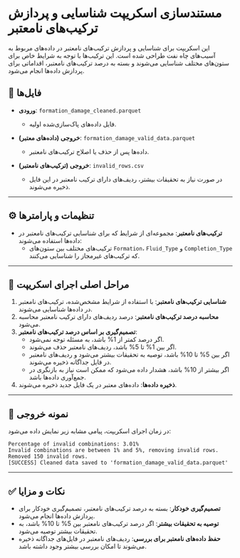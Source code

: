 
# مستندسازی اسکریپت شناسایی و پردازش ترکیب‌های نامعتبر

این اسکریپت برای شناسایی و پردازش ترکیب‌های نامعتبر در داده‌های مربوط به آسیب‌های چاه نفت طراحی شده است. این ترکیب‌ها با توجه به شرایط خاص برای ستون‌های مختلف شناسایی می‌شوند و بسته به درصد ترکیب‌های نامعتبر، اقداماتی برای پردازش داده‌ها انجام می‌شود.

## 📁 فایل‌ها

- **ورودی**: `formation_damage_cleaned.parquet`  
  - فایل داده‌های پاک‌سازی‌شده اولیه.
  
- **خروجی (داده‌های معتبر)**: `formation_damage_valid_data.parquet`  
  - داده‌ها پس از حذف یا اصلاح ترکیب‌های نامعتبر.

- **خروجی (ترکیب‌های نامعتبر)**: `invalid_rows.csv`  
  - در صورت نیاز به تحقیقات بیشتر، ردیف‌های دارای ترکیب نامعتبر در این فایل ذخیره می‌شوند.

---

## ⚙️ تنظیمات و پارامترها

- **ترکیب‌های نامعتبر**: مجموعه‌ای از شرایط که برای شناسایی ترکیب‌های نامعتبر در داده‌ها استفاده می‌شوند:
  - ترکیب‌های مختلف بین ستون‌های `Formation`، `Fluid_Type` و `Completion_Type` که ترکیب‌های غیرمجاز را شناسایی می‌کنند.
  
---

## 📌 مراحل اصلی اجرای اسکریپت

1. **شناسایی ترکیب‌های نامعتبر**: با استفاده از شرایط مشخص‌شده، ترکیب‌های نامعتبر در داده‌ها شناسایی می‌شوند.
2. **محاسبه درصد ترکیب‌های نامعتبر**: درصد ردیف‌های دارای ترکیب نامعتبر محاسبه می‌شود.
3. **تصمیم‌گیری بر اساس درصد ترکیب‌های نامعتبر**:
   - اگر درصد کمتر از 1% باشد، به مسئله توجه نمی‌شود.
   - اگر بین 1% تا 5% باشد، ردیف‌های نامعتبر حذف می‌شوند.
   - اگر بین 5% تا 10% باشد، توصیه به تحقیقات بیشتر می‌شود و ردیف‌های نامعتبر در فایل جداگانه ذخیره می‌شوند.
   - اگر بیشتر از 10% باشد، هشدار داده می‌شود که ممکن است نیاز به بازنگری در جمع‌آوری داده‌ها باشد.
4. **ذخیره داده‌ها**: داده‌های معتبر در یک فایل جدید ذخیره می‌شوند.

---

## 🚀 نمونه خروجی

در زمان اجرای اسکریپت، پیامی مشابه زیر نمایش داده می‌شود:

```text
Percentage of invalid combinations: 3.01%
Invalid combinations are between 1% and 5%, removing invalid rows.
Removed 150 invalid rows.
[SUCCESS] Cleaned data saved to 'formation_damage_valid_data.parquet'
```

---

## ✅ نکات و مزایا

- **تصمیم‌گیری خودکار**: بسته به درصد ترکیب‌های نامعتبر، تصمیم‌گیری خودکار برای پردازش داده‌ها انجام می‌شود.
- **توصیه به تحقیقات بیشتر**: اگر درصد ترکیب‌های نامعتبر بین 5% تا 10% باشد، به تحقیقات بیشتر توصیه می‌شود.
- **حفظ داده‌های نامعتبر برای بررسی**: ردیف‌های نامعتبر در فایل‌های جداگانه ذخیره می‌شوند تا امکان بررسی بیشتر وجود داشته باشد.
